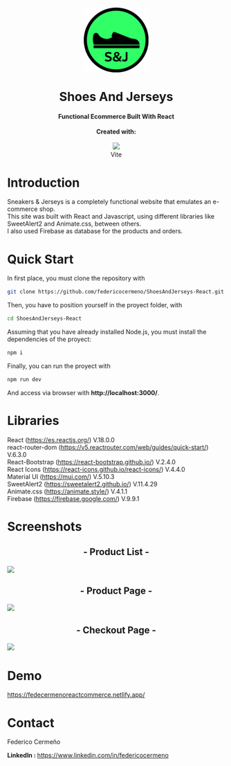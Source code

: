 <p align="center">
  <img src="assets\logo.svg" width=150 align="center">
</p>
  <h1 align="center">Shoes And Jerseys</h1>
  <h4 align="center" >Functional Ecommerce Built With React</h4>
  
  <p align=center>
 <b>Created with:</b><br><br>
  <img src="https://vitejs.dev/logo.svg" height="50px"><br>Vite
</p>

  # Introduction
  Sneakers & Jerseys is a completely functional website that emulates an e-commerce shop. <br>
  This site was built with React and Javascript, using different libraries like SweetAlert2 and Animate.css, between others. <br>
  I also used Firebase as database for the products and orders.
  
  # Quick Start
  In first place, you must clone the repository with
  ```sh
git clone https://github.com/federicocermeno/ShoesAndJerseys-React.git
```
Then, you have to position yourself in the proyect folder, with
 ```sh
cd ShoesAndJerseys-React
```
Assuming that you have already installed Node.js, you must install the dependencies of the proyect:
 ```sh
npm i
```
Finally, you can run the proyect with 
 ```sh
npm run dev
```
And access via browser with **http://localhost:3000/**.

# Libraries
React (https://es.reactjs.org/) V.18.0.0<br>
react-router-dom (https://v5.reactrouter.com/web/guides/quick-start/) V.6.3.0 <br>
React-Bootstrap (https://react-bootstrap.github.io/) V.2.4.0 <br>
React Icons (https://react-icons.github.io/react-icons/) V.4.4.0 <br>
Material UI (https://mui.com/) V.5.10.3<br>
SweetAlert2 (https://sweetalert2.github.io/) V.11.4.29<br>
Animate.css (https://animate.style/) V.4.1.1<br>
Firebase (https://firebase.google.com/) V.9.9.1<br>

# Screenshots
<p align="center">
  <h2 align="center"> - Product List - </h2>
  <img src="https://user-images.githubusercontent.com/91204851/188209769-9c16c2bc-8dc1-4b8a-86e7-d93ab7cc2dc9.png" width=800 align="center">
</p>
<p align="center">
  <h2 align="center"> - Product Page - </h2>
  <img src="https://user-images.githubusercontent.com/91204851/188198752-0da3af00-f27e-4d87-ad06-4d1283c4af8b.png">
</p>
<p align="center">
  <h2 align="center"> - Checkout Page - </h2>
  <img src="https://user-images.githubusercontent.com/91204851/188198817-4a778712-8c45-47a5-95b9-34bb8e859db4.png">
</p>

# Demo

https://fedecermenoreactcommerce.netlify.app/

# Contact 
Federico Cermeño

<b>LinkedIn : </b>https://www.linkedin.com/in/federicocermeno







